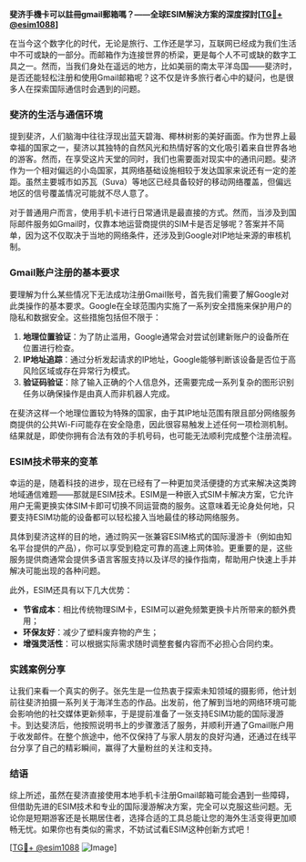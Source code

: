 **斐济手機卡可以註冊gmail郵箱嗎？——全球ESIM解決方案的深度探討[[TG💪+ @esim1088](https://t.me/s/esim1088)]**

在当今这个数字化的时代，无论是旅行、工作还是学习，互联网已经成为我们生活中不可或缺的一部分。而邮箱作为连接世界的桥梁，更是每个人不可或缺的数字工具之一。然而，当我们身处在遥远的地方，比如美丽的南太平洋岛国——斐济时，是否还能轻松注册和使用Gmail邮箱呢？这不仅是许多旅行者心中的疑问，也是很多人在探索国际通信时会遇到的问题。

### 斐济的生活与通信环境

提到斐济，人们脑海中往往浮现出蓝天碧海、椰林树影的美好画面。作为世界上最幸福的国家之一，斐济以其独特的自然风光和热情好客的文化吸引着来自世界各地的游客。然而，在享受这片天堂的同时，我们也需要面对现实中的通讯问题。斐济作为一个相对偏远的小岛国家，其网络基础设施相较于发达国家来说还有一定的差距。虽然主要城市如苏瓦（Suva）等地区已经具备较好的移动网络覆盖，但偏远地区的信号覆盖情况可能就不尽人意了。

对于普通用户而言，使用手机卡进行日常通讯是最直接的方式。然而，当涉及到国际邮件服务如Gmail时，仅靠本地运营商提供的SIM卡是否足够呢？答案并不简单，因为这不仅取决于当地的网络条件，还涉及到Google对IP地址来源的审核机制。

### Gmail账户注册的基本要求

要理解为什么某些情况下无法成功注册Gmail账号，首先我们需要了解Google对此类操作的基本要求。Google在全球范围内实施了一系列安全措施来保护用户的隐私和数据安全。这些措施包括但不限于：

1. **地理位置验证**：为了防止滥用，Google通常会对尝试创建新账户的设备所在位置进行检查。
2. **IP地址追踪**：通过分析发起请求的IP地址，Google能够判断该设备是否位于高风险区域或存在异常行为模式。
3. **验证码验证**：除了输入正确的个人信息外，还需要完成一系列复杂的图形识别任务以确保操作是由真人而非机器人完成。

在斐济这样一个地理位置较为特殊的国家，由于其IP地址范围有限且部分网络服务商提供的公共Wi-Fi可能存在安全隐患，因此很容易触发上述任何一项检测机制。结果就是，即使你拥有合法有效的手机号码，也可能无法顺利完成整个注册流程。

### ESIM技术带来的变革

幸运的是，随着科技的进步，现在已经有了一种更加灵活便捷的方式来解决这类跨地域通信难题——那就是ESIM技术。ESIM是一种嵌入式SIM卡解决方案，它允许用户无需更换实体SIM卡即可切换不同运营商的服务。这意味着无论身处何地，只要支持ESIM功能的设备都可以轻松接入当地最佳的移动网络服务。

具体到斐济这样的目的地，通过购买一张兼容ESIM格式的国际漫游卡（例如由知名平台提供的产品），你可以享受到稳定可靠的高速上网体验。更重要的是，这些服务提供商通常会提供多语言客服支持以及详尽的操作指南，帮助用户快速上手并解决可能出现的各种问题。

此外，ESIM还具有以下几大优势：
- **节省成本**：相比传统物理SIM卡，ESIM可以避免频繁更换卡片所带来的额外费用；
- **环保友好**：减少了塑料废弃物的产生；
- **增强灵活性**：可以根据实际需求随时调整套餐内容而不必担心合同约束。

### 实践案例分享

让我们来看一个真实的例子。张先生是一位热衷于探索未知领域的摄影师，他计划前往斐济拍摄一系列关于海洋生态的作品。出发前，他了解到当地的网络环境可能会影响他的社交媒体更新频率，于是提前准备了一张支持ESIM功能的国际漫游卡。到达斐济后，他按照说明书上的步骤激活了服务，并顺利开通了Gmail账户用于收发邮件。在整个旅途中，他不仅保持了与家人朋友的良好沟通，还通过在线平台分享了自己的精彩瞬间，赢得了大量粉丝的关注和支持。

### 结语

综上所述，虽然在斐济直接使用本地手机卡注册Gmail邮箱可能会遇到一些障碍，但借助先进的ESIM技术和专业的国际漫游解决方案，完全可以克服这些问题。无论你是短期游客还是长期居住者，选择合适的工具总能让您的海外生活变得更加顺畅无忧。如果你也有类似的需求，不妨试试看ESIM这种创新方式吧！

[[TG💪+ @esim1088](https://t.me/s/esim1088) ![Image](https://i.postimg.cc/4NQfJmqS/Snipaste-2025-05-13-00-14-12.png)]